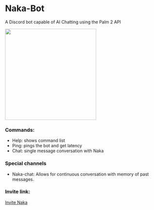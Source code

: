 # Naka-Bot

A Discord bot capable of AI Chatting using the Palm 2 API


<img src="https://raw.githubusercontent.com/Daniel27110/Discord-Chatbot-Naka/main/Pictures/ProfilePictureChristmas.jpg" width="300">

 ### Commands: 
- Help: shows command list
- Ping: pings the bot and get latency
- Chat: single message conversation with Naka
 ### Special channels
 - Naka-chat: Allows for continuous conversation with memory of past messages.

### Invite link:

[Invite Naka](https://discord.com/api/oauth2/authorize?client_id=1116496370682044417&permissions=8&scope=bot)
